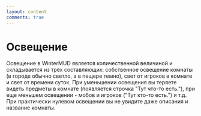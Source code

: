 ```yaml
---
layout: content
comments: true
---
```


# Освещение

Освещение в WinterMUD является количественной величиной и складывается из трёх составляющих: собственное освещение комнаты (в городе обычно светло, а в пещере темно), свет от игроков в комнате и свет от времени суток. При уменьшении освещения вы теряете видеть предметы в комнате (появляется строчка "Тут что-то есть."), при еще меньшем освещении - мобов и игроков ("Тут кто-то есть.") и т.д. При практически нулевом освещении вы не увидите даже описания и название комнаты.
